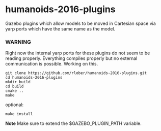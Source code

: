 # humanoids-2016-plugins

Gazebo plugins which allow models to be moved in Cartesian space via yarp ports which have the same name as the model.

### WARNING

Right now the internal yarp ports for these plugins do not seem to be reading properly. Everything compiles properly but no external communication is possible. Working on this.


```
git clone https://github.com/rlober/humanoids-2016-plugins.git
cd humanoids-2016-plugins
mkdir build
cd build
cmake ..
make
```

optional:

```
make install
```

**Note** Make sure to extend the $GAZEBO_PLUGIN_PATH variable.
